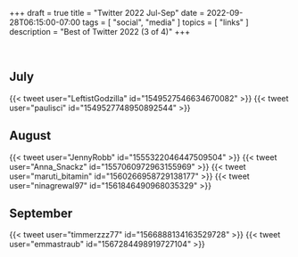 +++
draft = true
title = "Twitter 2022 Jul-Sep"
date = 2022-09-28T06:15:00-07:00
tags = [
  "social",
  "media"
]
topics = [
  "links"
]
description = "Best of Twitter 2022 (3 of 4)"
+++
<div align="center" style="font-size:x-small"></div><br clear="all" />

## July

{{< tweet user="LeftistGodzilla" id="1549527546634670082" >}}
{{< tweet user="paulisci" id="1549527748950892544" >}}

## August

{{< tweet user="JennyRobb" id="1555322046447509504" >}}
{{< tweet user="Anna_Snackz" id="1557060972963155969" >}}
{{< tweet user="maruti_bitamin" id="1560266958729138177" >}}
{{< tweet user="ninagrewal97" id="1561846490968035329" >}}

## September

{{< tweet user="timmerzzz77" id="1566888134163529728" >}}
{{< tweet user="emmastraub" id="1567284498919727104" >}}

